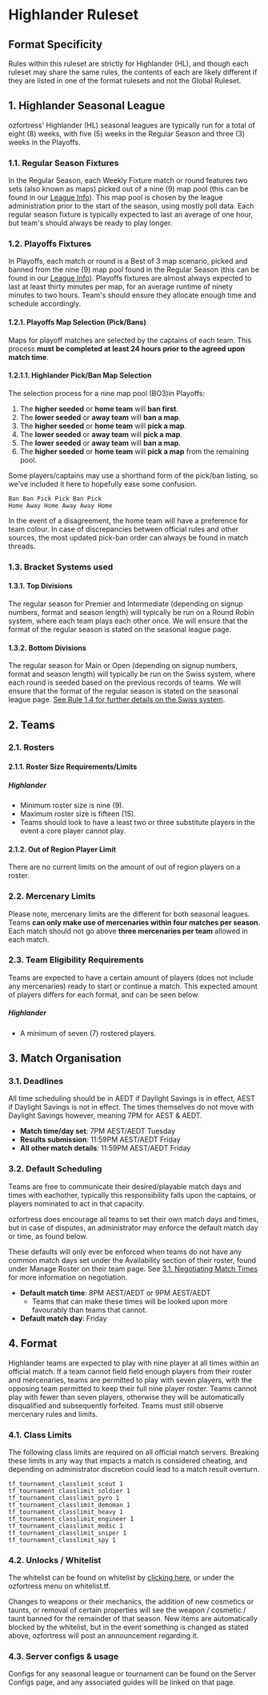 # Highlander Ruleset

## Format Specificity
Rules within this ruleset are strictly for Highlander (HL), and though each ruleset may share the same rules, the contents of each are likely different if they are listed in one of the format rulesets and not the Global Ruleset.

## 1. Highlander Seasonal League
ozfortress' Highlander (HL) seasonal leagues are typically run for a total of eight (8) weeks, with five (5) weeks in the Regular Season and three (3) weeks in the Playoffs. 

### 1.1. Regular Season Fixtures
In the Regular Season, each Weekly Fixture match or round features two sets (also known as maps) picked out of a nine (9) map pool (this can be found in our [League Info](/info/map_history/)). This map pool is chosen by the league administration prior to the start of the season, using mostly poll data. Each regular season fixture is typically expected to last an average of one hour, but team's should always be ready to play longer.

### 1.2. Playoffs Fixtures
In Playoffs, each match or round is a Best of 3 map scenario, picked and banned from the nine (9) map pool found in the Regular Season (this can be found in our [League Info](/info/map_history/)). Playoffs fixtures are almost always expected to last at least thirty minutes per map, for an average runtime of ninety minutes to two hours. Team's should ensure they allocate enough time and schedule accordingly.

#### 1.2.1. Playoffs Map Selection (Pick/Bans)
Maps for playoff matches are selected by the captains of each team. This process **must be completed at least 24 hours prior to the agreed upon match time**.

#### 1.2.1.1. Highlander Pick/Ban Map Selection
The selection process for a nine map pool (BO3)in Playoffs:

1. The **higher seeded** or **home team** will **ban first**.
2. The **lower seeded** or **away team** will **ban a map**.
3. The **higher seeded** or **home team** will **pick a map**.
4. The **lower seeded** or **away team** will **pick a map**.
5. The **lower seeded** or **away team** will **ban a map**.
6. The **higher seeded** or **home team** will **pick a map** from the remaining pool.

Some players/captains may use a shorthand form of the pick/ban listing, so we've included it here to hopefully ease some confusion.

```
Ban Ban Pick Pick Ban Pick
Home Away Home Away Away Home
```

In the event of a disagreement, the home team will have a preference for team colour. In case of discrepancies between official rules and other sources, the most updated pick-ban order can always be found in match threads.

### 1.3. Bracket Systems used
#### 1.3.1. Top Divisions
The regular season for Premier and Intermediate (depending on signup numbers, format and season length) will typically be run on a Round Robin system, where each team plays each other once. We will ensure that the format of the regular season is stated on the seasonal league page.
#### 1.3.2. Bottom Divisions
The regular season for Main or Open (depending on signup numbers, format and season length) will typically be run on the Swiss system, where each round is seeded based on the previous records of teams. We will ensure that the format of the regular season is stated on the seasonal league page. [See Rule 1.4 for further details on the Swiss system](/rules/global/#_1-4-round-robin).

## 2. Teams
### 2.1. Rosters
#### 2.1.1. Roster Size Requirements/Limits
##### Highlander
- Minimum roster size is nine (9).
- Maximum roster size is fifteen (15).
- Teams should look to have a least two or three substitute players in the event a core player cannot play.

#### 2.1.2. Out of Region Player Limit
There are no current limits on the amount of out of region players on a roster.

### 2.2. Mercenary Limits
Please note, mercenary limits are the different for both seasonal leagues. Teams **can only make use of mercenaries within four matches per season**. Each match should not go above **three mercenaries per team** allowed in each match.

### 2.3. Team Eligibility Requirements
Teams are expected to have a certain amount of players (does not include any mercenaries) ready to start or continue a match. This expected amount of players differs for each format, and can be seen below.
##### Highlander
- A minimum of seven (7) rostered players.

## 3. Match Organisation
### 3.1. Deadlines
All time scheduling should be in AEDT if Daylight Savings is in effect, AEST if Daylight Savings is not in effect. The times themselves do not move with Daylight Savings however, meaning 7PM for AEST & AEDT.

- **Match time/day set**: 7PM AEST/AEDT Tuesday
- **Results submission**: 11:59PM AEST/AEDT Friday
- **All other match details**: 11:59PM AEST/AEDT Friday

### 3.2. Default Scheduling
Teams are free to communicate their desired/playable match days and times with eachother, typically this responsibility falls upon the captains, or players nominated to act in that capacity.

ozfortress does encourage all teams to set their own match days and times, but in case of disputes, an administrator may enforce the default match day or time, as found below. 

These defaults will only ever be enforced when teams do not have any common match days set under the Availability section of their roster, found under Manage Roster on their team page. See [3.1. Negotiating Match Times](/rules/global/#31-negotiating-match-times) for more information on negotiation.

- **Default match time**: 8PM AEST/AEDT or 9PM AEST/AEDT
    - Teams that can make these times will be looked upon more favourably than teams that cannot.
- **Default match day**: Friday

## 4. Format
Highlander teams are expected to play with nine player at all times within an official match. If a team cannot field field enough players from their roster and mercenaries, teams are permitted to play with seven players, with the opposing team permitted to keep their full nine player roster. Teams cannot play with fewer than seven players, otherwise they will be automatically disqualified and subsequently forfeited. Teams must still observe mercenary rules and limits.

### 4.1. Class Limits
The following class limits are required on all official match servers. Breaking these limits in any way that impacts a match is considered cheating, and depending on administrator discretion could lead to a match result overturn.

```
tf_tournament_classlimit_scout 1
tf_tournament_classlimit_soldier 1
tf_tournament_classlimit_pyro 1
tf_tournament_classlimit_demoman 1
tf_tournament_classlimit_heavy 1
tf_tournament_classlimit_engineer 1
tf_tournament_classlimit_medic 1
tf_tournament_classlimit_sniper 1
tf_tournament_classlimit_spy 1
```

### 4.2. Unlocks / Whitelist
The whitelist can be found on whitelist by [clicking here](https://whitelist.tf/ozfortress_hl), or under the ozfortress menu on whitelist.tf.

Changes to weapons or their mechanics, the addition of new cosmetics or taunts, or removal of certain properties will see the weapon / cosmetic / taunt banned for the remainder of that season. New items are automatically blocked by the whitelist, but in the event something is changed as stated above, ozfortress will post an announcement regarding it.

### 4.3. Server configs & usage
Configs for any seasonal league or tournament can be found on the Server Configs page, and any associated guides will be linked on that page.